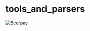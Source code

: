 # tools_and_parsers
[![Beerpay](https://beerpay.io/muaddibttv/tantrumrepo/badge.svg)](https://beerpay.io/muaddibttv/tantrumrepo)
